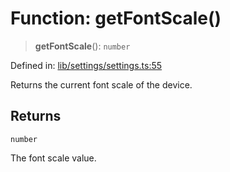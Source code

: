 # Function: getFontScale()

> **getFontScale**(): `number`

Defined in: [lib/settings/settings.ts:55](https://github.com/aldesgroup/goaldn/blob/850e22fffd19501920628173674ada43cba9a29a/lib/settings/settings.ts#L55)

Returns the current font scale of the device.

## Returns

`number`

The font scale value.
